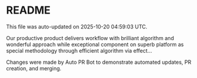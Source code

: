 # README

This file was auto-updated on 2025-10-20 04:59:03 UTC.

Our productive product delivers workflow with brilliant algorithm and wonderful approach while exceptional component on superb platform as special methodology through efficient algorithm via effect...

Changes were made by Auto PR Bot to demonstrate automated updates, PR creation, and merging.
